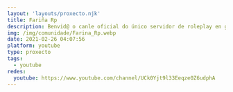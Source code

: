 ```yaml
---
layout: 'layouts/proxecto.njk'
title: Fariña Rp
description: Benvid@ o canle oficial do único servidor de roleplay en galego! Suscríbete pra non perderte ningunha novedade acerca deste proxecto, e sobre todo para enterarte de cando será a sua apertura... Xa queda menos rapaz@s!!!
img: /img/comunidade/Farina_Rp.webp
date: 2021-02-26 04:07:56
platform: youtube
type: proxecto
tags:
  - youtube
redes:
  youtube: https://www.youtube.com/channel/UCk0Yjt9l33Eeqze0Z6udphA
---
```


